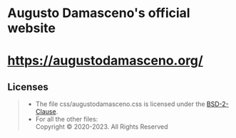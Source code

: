 # Augusto Damasceno's official website 

# https://augustodamasceno.org/

## Licenses

> * The file css/augustodamasceno.css is licensed under the [BSD-2-Clause](https://spdx.org/licenses/BSD-2-Clause.html).  
> * For all the other files:  
Copyright © 2020-2023. All Rights Reserved